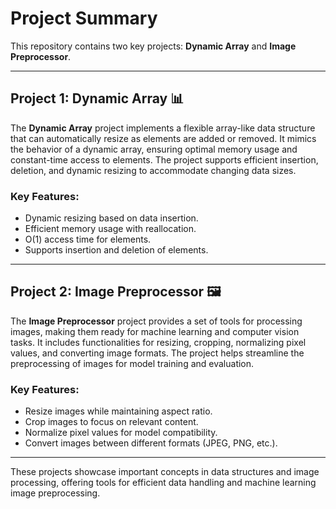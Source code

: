# Project Summary

This repository contains two key projects: **Dynamic Array** and **Image Preprocessor**.

---

## Project 1: Dynamic Array 📊

The **Dynamic Array** project implements a flexible array-like data structure that can automatically resize as elements are added or removed. It mimics the behavior of a dynamic array, ensuring optimal memory usage and constant-time access to elements. The project supports efficient insertion, deletion, and dynamic resizing to accommodate changing data sizes.

### Key Features:
- Dynamic resizing based on data insertion.
- Efficient memory usage with reallocation.
- O(1) access time for elements.
- Supports insertion and deletion of elements.

---

## Project 2: Image Preprocessor 🖼️

The **Image Preprocessor** project provides a set of tools for processing images, making them ready for machine learning and computer vision tasks. It includes functionalities for resizing, cropping, normalizing pixel values, and converting image formats. The project helps streamline the preprocessing of images for model training and evaluation.

### Key Features:
- Resize images while maintaining aspect ratio.
- Crop images to focus on relevant content.
- Normalize pixel values for model compatibility.
- Convert images between different formats (JPEG, PNG, etc.).

---

These projects showcase important concepts in data structures and image processing, offering tools for efficient data handling and machine learning image preprocessing.

